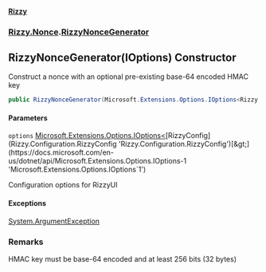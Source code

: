 #### [Rizzy](index 'index')
### [Rizzy.Nonce](Rizzy.Nonce 'Rizzy.Nonce').[RizzyNonceGenerator](Rizzy.Nonce.RizzyNonceGenerator 'Rizzy.Nonce.RizzyNonceGenerator')

## RizzyNonceGenerator(IOptions<RizzyConfig>) Constructor

Construct a nonce with an optional pre-existing base-64 encoded HMAC key

```csharp
public RizzyNonceGenerator(Microsoft.Extensions.Options.IOptions<Rizzy.Configuration.RizzyConfig> options);
```
#### Parameters

<a name='Rizzy.Nonce.RizzyNonceGenerator.RizzyNonceGenerator(Microsoft.Extensions.Options.IOptions_Rizzy.Configuration.RizzyConfig_).options'></a>

`options` [Microsoft.Extensions.Options.IOptions&lt;](https://docs.microsoft.com/en-us/dotnet/api/Microsoft.Extensions.Options.IOptions-1 'Microsoft.Extensions.Options.IOptions`1')[RizzyConfig](Rizzy.Configuration.RizzyConfig 'Rizzy.Configuration.RizzyConfig')[&gt;](https://docs.microsoft.com/en-us/dotnet/api/Microsoft.Extensions.Options.IOptions-1 'Microsoft.Extensions.Options.IOptions`1')

Configuration options for RizzyUI

#### Exceptions

[System.ArgumentException](https://docs.microsoft.com/en-us/dotnet/api/System.ArgumentException 'System.ArgumentException')

### Remarks
HMAC key must be base-64 encoded and at least 256 bits (32 bytes)